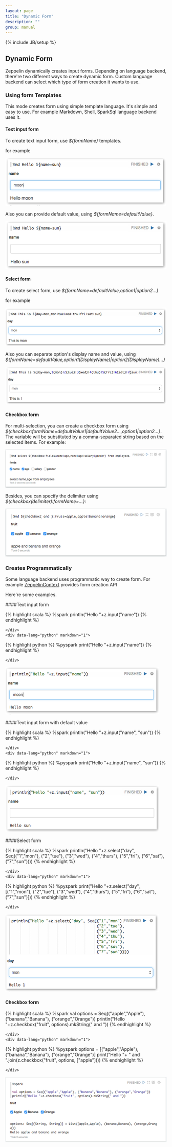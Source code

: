 ```yaml
---
layout: page
title: "Dynamic Form"
description: ""
group: manual
---
```

<!--
Licensed under the Apache License, Version 2.0 (the "License");
you may not use this file except in compliance with the License.
You may obtain a copy of the License at

http://www.apache.org/licenses/LICENSE-2.0

Unless required by applicable law or agreed to in writing, software
distributed under the License is distributed on an "AS IS" BASIS,
WITHOUT WARRANTIES OR CONDITIONS OF ANY KIND, either express or implied.
See the License for the specific language governing permissions and
limitations under the License.
-->
{% include JB/setup %}

## Dynamic Form

Zeppelin dynamically creates input forms. Depending on language backend, there're two different ways to create dynamic form.
Custom language backend can select which type of form creation it wants to use.

### Using form Templates

This mode creates form using simple template language. It's simple and easy to use. For example Markdown, Shell, SparkSql language backend uses it.

#### Text input form

To create text input form, use _${formName}_ templates.

for example

<img src="../assets/themes/zeppelin/img/screenshots/form_input.png" />


Also you can provide default value, using _${formName=defaultValue}_.

<img src="../assets/themes/zeppelin/img/screenshots/form_input_default.png" />


#### Select form

To create select form, use _${formName=defaultValue,option1|option2...}_

for example

<img src="../assets/themes/zeppelin/img/screenshots/form_select.png" />

Also you can separate option's display name and value, using _${formName=defaultValue,option1(DisplayName)|option2(DisplayName)...}_

<img src="../assets/themes/zeppelin/img/screenshots/form_select_displayname.png" />

#### Checkbox form

For multi-selection, you can create a checkbox form using _${checkbox:formName=defaultValue1|defaultValue2...,option1|option2...}_. The variable will be substituted by a comma-separated string based on the selected items. For example:

<img src="../assets/themes/zeppelin/img/screenshots/form_checkbox.png">

Besides, you can specify the delimiter using _${checkbox(delimiter):formName=...}_:

<img src="../assets/themes/zeppelin/img/screenshots/form_checkbox_delimiter.png">

### Creates Programmatically

Some language backend uses programmatic way to create form. For example [ZeppelinContext](../interpreter/spark.html#zeppelincontext) provides form creation API

Here're some examples.

####Text input form
<div class="codetabs">
    <div data-lang="scala" markdown="1">

{% highlight scala %}
%spark
println("Hello "+z.input("name"))
{% endhighlight %}

    </div>
    <div data-lang="python" markdown="1">

{% highlight python %}
%pyspark
print("Hello "+z.input("name"))
{% endhighlight %}

    </div>
</div>
<img src="../assets/themes/zeppelin/img/screenshots/form_input_prog.png" />

####Text input form with default value
<div class="codetabs">
    <div data-lang="scala" markdown="1">

{% highlight scala %}
%spark
println("Hello "+z.input("name", "sun")) 
{% endhighlight %}

    </div>
    <div data-lang="python" markdown="1">

{% highlight python %}
%pyspark
print("Hello "+z.input("name", "sun"))
{% endhighlight %}

    </div>
</div>
<img src="../assets/themes/zeppelin/img/screenshots/form_input_default_prog.png" />

####Select form
<div class="codetabs">
    <div data-lang="scala" markdown="1">

{% highlight scala %}
%spark
println("Hello "+z.select("day", Seq(("1","mon"),
                                    ("2","tue"),
                                    ("3","wed"),
                                    ("4","thurs"),
                                    ("5","fri"),
                                    ("6","sat"),
                                    ("7","sun"))))
{% endhighlight %}

    </div>
    <div data-lang="python" markdown="1">

{% highlight python %}
%pyspark
print("Hello "+z.select("day", [("1","mon"),
                                ("2","tue"),
                                ("3","wed"),
                                ("4","thurs"),
                                ("5","fri"),
                                ("6","sat"),
                                ("7","sun")]))
{% endhighlight %}

    </div>
</div>
<img src="../assets/themes/zeppelin/img/screenshots/form_select_prog.png" />

#### Checkbox form
<div class="codetabs">
    <div data-lang="scala" markdown="1">

{% highlight scala %}
%spark
val options = Seq(("apple","Apple"), ("banana","Banana"), ("orange","Orange"))
println("Hello "+z.checkbox("fruit", options).mkString(" and "))
{% endhighlight %}

    </div>
    <div data-lang="python" markdown="1">

{% highlight python %}
%pyspark
options = [("apple","Apple"), ("banana","Banana"), ("orange","Orange")]
print("Hello "+ " and ".join(z.checkbox("fruit", options, ["apple"])))
{% endhighlight %}

    </div>
</div>
<img src="../assets/themes/zeppelin/img/screenshots/form_checkbox_prog.png" />
